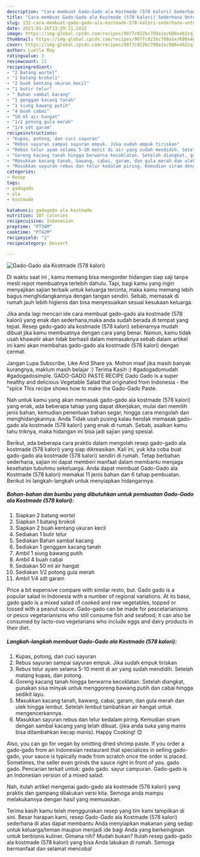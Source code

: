 ```yaml
---
description: "Cara membuat Gado-Gado ala Kostmade (578 kalori) Sederhana Untuk Jualan"
title: "Cara membuat Gado-Gado ala Kostmade (578 kalori) Sederhana Untuk Jualan"
slug: 132-cara-membuat-gado-gado-ala-kostmade-578-kalori-sederhana-untuk-jualan
date: 2021-01-26T13:29:11.243Z
image: https://img-global.cpcdn.com/recipes/9077c022bc709a1e/680x482cq70/gado-gado-ala-kostmade-578-kalori-foto-resep-utama.jpg
thumbnail: https://img-global.cpcdn.com/recipes/9077c022bc709a1e/680x482cq70/gado-gado-ala-kostmade-578-kalori-foto-resep-utama.jpg
cover: https://img-global.cpcdn.com/recipes/9077c022bc709a1e/680x482cq70/gado-gado-ala-kostmade-578-kalori-foto-resep-utama.jpg
author: Luella Ray
ratingvalue: 3
reviewcount: 11
recipeingredient:
- "2 batang wortel"
- "1 batang brokoli"
- "2 buah kentang ukuran kecil"
- "1 butir telur"
- " Bahan sambal kacang"
- "1 genggam kacang tanah"
- "1 siung bawang putih"
- "4 buah cabai"
- "50 ml air hangat"
- "1/2 potong gula merah"
- "1/4 sdt garam"
recipeinstructions:
- "Kupas, potong, dan cuci sayuran"
- "Rebus sayuran sampai sayuran empuk. Jika sudah empuk tiriskan"
- "Rebus telur ayam selama 5-10 menit di air yang sudah mendidih. Setelah matang kupas, dan potong."
- "Goreng kacang tanah hingga berwarna kecoklatan. Setelah diangkat, gunakan sisa minyak untuk menggoreng bawang putih dan cabai hingga sedikit layu."
- "Masukkan kacang tanah, bawang, cabai, garam, dan gula merah dan ulek hingga lembut. Setelah lembut tambahkan air hangat untuk mengencerkannya."
- "Masukkan sayuran rebus dan telur kedalam piring. Kemudian siram dengan sambal kacang yang telah dibuat. (jika anda suka yang manis bisa ditambahkan kecap manis). Happy Cooking! 😊"
categories:
- Resep
tags:
- gadogado
- ala
- kostmade

katakunci: gadogado ala kostmade 
nutrition: 107 calories
recipecuisine: Indonesian
preptime: "PT36M"
cooktime: "PT42M"
recipeyield: "2"
recipecategory: Dessert

---
```



![Gado-Gado ala Kostmade (578 kalori)](https://img-global.cpcdn.com/recipes/9077c022bc709a1e/680x482cq70/gado-gado-ala-kostmade-578-kalori-foto-resep-utama.jpg)

Di waktu  saat ini , kamu memang bisa mengorder hidangan siap saji tanpa mesti repot membuatnya terlebih dahulu. Tapi, bagi kamu yang ingin menyajikan sajian terbaik untuk keluarga tercinta, maka kamu memang lebih bagus menghidangkannya dengan tangan sendiri. Sebab, memasak di rumah jauh lebih higienis dan bisa menyesuaikan sesuai kesukaan keluarga.

Jika anda lagi mencari ide cara membuat gado-gado ala kostmade (578 kalori) yang enak dan sederhana,maka anda sudah berada di tempat yang tepat. Resep gado-gado ala kostmade (578 kalori)  sebenarnya mudah dibuat jika kamu membuatnya dengan cara yang benar. Namun, kamu tidak usah khawatir akan tidak berhasil dalam memasaknya 
sebab dalam artikel ini kami akan membahas gado-gado ala kostmade (578 kalori) dengan cermat.  

Jangan Lupa Subscribe, Like And Share ya. Mohon maaf jika masih banyak kurangnya, maklum masih belajar :) Terima Kasih :) #gadogadomudah #gadogadosimple. GADO-GADO PASTE RECIPE Gado Gado is a super healthy and delicious Vegetable Salad that originated from Indonesia - the &#34;spice This recipe shows how to make the Gado-Gado Paste.

Nah untuk kamu yang akan memasak gado-gado ala kostmade (578 kalori) yang enak, ada beberapa tahap yang dapat dikerjakan, mulai dari memilih jenis bahan, kemudian penentuan bahan segar, hingga cara mengolah dan menghidangkannya. Anda Tidak usah pusing kalau hendak memasak gado-gado ala kostmade (578 kalori) yang enak di rumah. Sebab, asalkan kamu  tahu triknya, maka hidangan ini bisa jadi sajian yang spesial.

Berikut, ada beberapa cara praktis  dalam mengolah resep gado-gado ala kostmade (578 kalori) yang siap dikreasikan. Kali ini, yuk kita coba buat gado-gado ala kostmade (578 kalori) sendiri di rumah. Tetap berbahan sederhana, sajian ini dapat memberi manfaat dalam membantu menjaga kesehatan tubuhmu sekeluarga. Anda dapat membuat Gado-Gado ala Kostmade (578 kalori) memakai 11 jenis bahan dan 6 tahap pembuatan. Berikut ini langkah-langkah untuk menyiapkan hidangannya.

<!--inarticleads1-->

##### Bahan-bahan dan bumbu yang dibutuhkan untuk pembuatan Gado-Gado ala Kostmade (578 kalori):

1. Siapkan 2 batang wortel
1. Siapkan 1 batang brokoli
1. Siapkan 2 buah kentang ukuran kecil
1. Sediakan 1 butir telur
1. Sediakan  Bahan sambal kacang
1. Sediakan 1 genggam kacang tanah
1. Ambil 1 siung bawang putih
1. Ambil 4 buah cabai
1. Sediakan 50 ml air hangat
1. Sediakan 1/2 potong gula merah
1. Ambil 1/4 sdt garam


Price a bit expensive compare with similar resto, but. Gado gado is a popular salad in Indonesia with a number of regional variations. At its base, gado gado is a mixed salad of cooked and raw vegetables, topped or tossed with a peanut sauce. Gado-gado can be made for pescetarianisms or pesco vegetarianisms who still consume fish and seafood; it can also be consumed by lacto-ovo vegetarians who include eggs and dairy products in their diet. 

<!--inarticleads2-->

##### Langkah-langkah membuat Gado-Gado ala Kostmade (578 kalori):

1. Kupas, potong, dan cuci sayuran
1. Rebus sayuran sampai sayuran empuk. Jika sudah empuk tiriskan
1. Rebus telur ayam selama 5-10 menit di air yang sudah mendidih. Setelah matang kupas, dan potong.
1. Goreng kacang tanah hingga berwarna kecoklatan. Setelah diangkat, gunakan sisa minyak untuk menggoreng bawang putih dan cabai hingga sedikit layu.
1. Masukkan kacang tanah, bawang, cabai, garam, dan gula merah dan ulek hingga lembut. Setelah lembut tambahkan air hangat untuk mengencerkannya.
1. Masukkan sayuran rebus dan telur kedalam piring. Kemudian siram dengan sambal kacang yang telah dibuat. (jika anda suka yang manis bisa ditambahkan kecap manis). Happy Cooking! 😊


Also, you can go for vegan by omitting dried shrimp paste. If you order a gado-gado from an Indonesian restaurant that specializes in selling gado-gado, your sauce is typically made from scratch once the order is placed. Sometimes, the seller even grinds the sauce right in front of you. gado gado. Pencarian terkait untuk: gado gado. sayur campuran. Gado-gado is an Indonesian version of a mixed salad. 

Nah, itulah artikel mengenai  gado-gado ala kostmade (578 kalori)  yang praktis dan gampang dilakukan versi kita. Semoga anda mampu melakukannya dengan hasil yang memuaskan. 

Terima kasih kamu telah menggunakan resep yang tim kami tampilkan di sini. Besar harapan kami, resep  Gado-Gado ala Kostmade (578 kalori) sederhana di atas dapat membantu Anda menyiapkan makanan yang sedap untuk keluarga/teman maupun menjadi ide bagi Anda yang berkeinginan untuk berbisnis kuliner. Gimana nih? Mudah bukan? Itulah resep gado-gado ala kostmade (578 kalori) yang bisa Anda lakukan di rumah. Semoga bermanfaat dan selamat mencoba!

